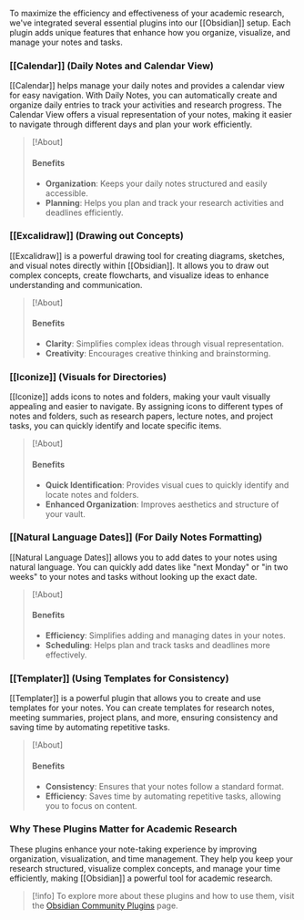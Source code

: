 To maximize the efficiency and effectiveness of your academic research, we've integrated several essential plugins into our [[Obsidian]] setup. Each plugin adds unique features that enhance how you organize, visualize, and manage your notes and tasks.

### [[Calendar]] (Daily Notes and Calendar View)

[[Calendar]] helps manage your daily notes and provides a calendar view for easy navigation. With Daily Notes, you can automatically create and organize daily entries to track your activities and research progress. The Calendar View offers a visual representation of your notes, making it easier to navigate through different days and plan your work efficiently.


> [!About]
> #### Benefits
> - **Organization**: Keeps your daily notes structured and easily accessible.
> - **Planning**: Helps you plan and track your research activities and deadlines efficiently.

### [[Excalidraw]] (Drawing out Concepts)

[[Excalidraw]] is a powerful drawing tool for creating diagrams, sketches, and visual notes directly within [[Obsidian]]. It allows you to draw out complex concepts, create flowcharts, and visualize ideas to enhance understanding and communication.

> [!About]
> #### Benefits
> - **Clarity**: Simplifies complex ideas through visual representation.
> - **Creativity**: Encourages creative thinking and brainstorming.

### [[Iconize]] (Visuals for Directories)

[[Iconize]] adds icons to notes and folders, making your vault visually appealing and easier to navigate. By assigning icons to different types of notes and folders, such as research papers, lecture notes, and project tasks, you can quickly identify and locate specific items.

> [!About]
> #### Benefits
> - **Quick Identification**: Provides visual cues to quickly identify and locate notes and folders.
> - **Enhanced Organization**: Improves aesthetics and structure of your vault.

### [[Natural Language Dates]] (For Daily Notes Formatting)

[[Natural Language Dates]] allows you to add dates to your notes using natural language. You can quickly add dates like "next Monday" or "in two weeks" to your notes and tasks without looking up the exact date.

> [!About]
> #### Benefits
> - **Efficiency**: Simplifies adding and managing dates in your notes.
> - **Scheduling**: Helps plan and track tasks and deadlines more effectively.

### [[Templater]] (Using Templates for Consistency)

[[Templater]] is a powerful plugin that allows you to create and use templates for your notes. You can create templates for research notes, meeting summaries, project plans, and more, ensuring consistency and saving time by automating repetitive tasks.

> [!About] 
> #### Benefits
> - **Consistency**: Ensures that your notes follow a standard format.
> - **Efficiency**: Saves time by automating repetitive tasks, allowing you to focus on content.
### Why These Plugins Matter for Academic Research

These plugins enhance your note-taking experience by improving organization, visualization, and time management. They help you keep your research structured, visualize complex concepts, and manage your time efficiently, making [[Obsidian]] a powerful tool for academic research.

> [!info]
> To explore more about these plugins and how to use them, visit the [Obsidian Community Plugins](https://obsidian.md/plugins) page.
